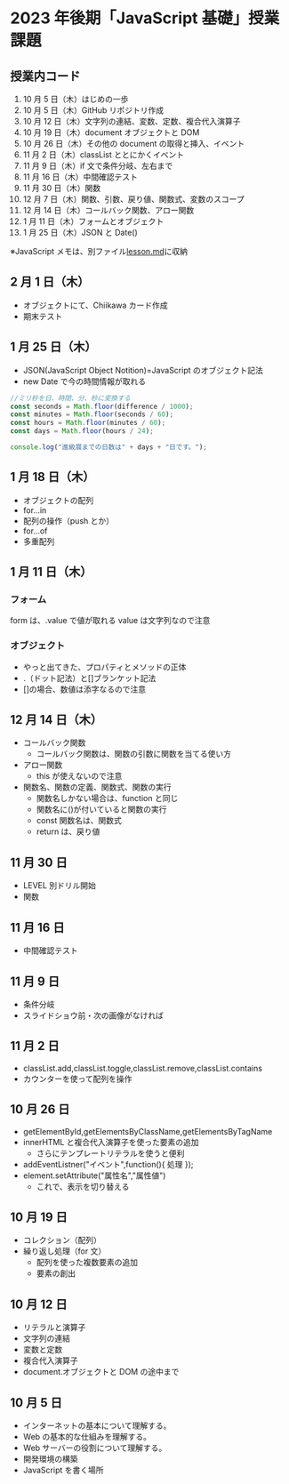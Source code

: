 # 2023 年後期「JavaScript 基礎」授業課題

## 授業内コード

1. 10 月 5 日（木）はじめの一歩
2. 10 月 5 日（木）GitHub リポジトリ作成
3. 10 月 12 日（木）文字列の連結、変数、定数、複合代入演算子
4. 10 月 19 日（木）document オブジェクトと DOM
5. 10 月 26 日（木）その他の document の取得と挿入、イベント
6. 11 月 2 日（木）classList ととにかくイベント
7. 11 月 9 日（木）if 文で条件分岐、左右まで
8. 11 月 16 日（木）中間確認テスト
9. 11 月 30 日（木）関数
10. 12 月 7 日（木）関数、引数、戻り値、関数式、変数のスコープ
11. 12 月 14 日（木）コールバック関数、アロー関数
12. 1 月 11 日（木）フォームとオブジェクト
13. 1 月 25 日（木）JSON と Date()

※JavaScript メモは、別ファイル[lesson.md](./lesson.md)に収納

## 2 月 1 日（木）

- オブジェクトにて、Chiikawa カード作成
- 期末テスト

## 1 月 25 日（木）

- JSON(JavaScript Object Notition)=JavaScript のオブジェクト記法
- new Date で今の時間情報が取れる

```js
//ミリ秒を日、時間、分、秒に変換する
const seconds = Math.floor(difference / 1000);
const minutes = Math.floor(seconds / 60);
const hours = Math.floor(minutes / 60);
const days = Math.floor(hours / 24);

console.log("進級展までの日数は" + days + "日です。");
```

## 1 月 18 日（木）

- オブジェクトの配列
- for...in
- 配列の操作（push とか）
- for...of
- 多重配列

## 1 月 11 日（木）

### フォーム

form は、.value で値が取れる
value は文字列なので注意

### オブジェクト

- やっと出てきた、プロパティとメソッドの正体
- .（ドット記法）と[]ブランケット記法
- []の場合、数値は添字なるので注意

## 12 月 14 日（木）

- コールバック関数
  - コールバック関数は、関数の引数に関数を当てる使い方
- アロー関数
  - this が使えないので注意
- 関数名、関数の定義、関数式、関数の実行
  - 関数名しかない場合は、function と同じ
  - 関数名に()が付いていると関数の実行
  - const 関数名は、関数式
  - return は、戻り値

## 11 月 30 日

- LEVEL 別ドリル開始
- 関数

## 11 月 16 日

- 中間確認テスト

## 11 月 9 日

- 条件分岐
- スライドショウ前・次の画像がなければ

## 11 月 2 日

- classList.add,classList.toggle,classList.remove,classList.contains
- カウンターを使って配列を操作

## 10 月 26 日

- getElementById,getElementsByClassName,getElementsByTagName
- innerHTML と複合代入演算子を使った要素の追加
  - さらにテンプレートリテラルを使うと便利
- addEventListner("イベント",function(){ 処理 });
- element.setAttribute("属性名","属性値")
  - これで、表示を切り替える

## 10 月 19 日

- コレクション（配列）
- 繰り返し処理（for 文）
  - 配列を使った複数要素の追加
  - 要素の創出

## 10 月 12 日

- リテラルと演算子
- 文字列の連結
- 変数と定数
- 複合代入演算子
- document.オブジェクトと DOM の途中まで

## 10 月 5 日

- インターネットの基本について理解する。
- Web の基本的な仕組みを理解する。
- Web サーバーの役割について理解する。
- 開発環境の構築
- JavaScript を書く場所
